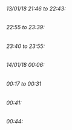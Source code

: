

###### 13/01/18 21:46 to 22:43:


###### 22:55 to 23:39:


###### 23:40 to 23:55:


###### 14/01/18 00:06: 
###### 00:17 to 00:31


###### 00:41: 


###### 00:44: 
